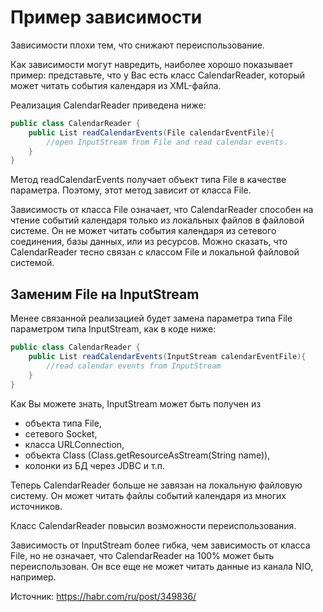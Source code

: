 Пример зависимости
==================

Зависимости плохи тем, что снижают переиспользование.

Как зависимости могут навредить, наиболее хорошо показывает пример: представьте, 
что у Вас есть класс CalendarReader, который может читать события календаря из XML-файла. 

Реализация CalendarReader приведена ниже:

```csharp
public class CalendarReader {
    public List readCalendarEvents(File calendarEventFile){
        //open InputStream from File and read calendar events.
    }
}
```

Метод readCalendarEvents получает объект типа File в качестве параметра. 
Поэтому, этот метод зависит от класса File. 

Зависимость от класса File означает, что CalendarReader способен на чтение событий календаря 
только из локальных файлов в файловой системе. 
Он не может читать события календаря из сетевого соединения, базы данных, или из ресурсов. 
Можно сказать, что CalendarReader тесно связан c классом File и локальной файловой системой.

Заменим File на InputStream
---------------------------

Менее связанной реализацией будет замена параметра типа File параметром типа InputStream, 
как в коде ниже:

```csharp
public class CalendarReader {
    public List readCalendarEvents(InputStream calendarEventFile){
        //read calendar events from InputStream
    }
}
```

Как Вы можете знать, InputStream может быть получен из
- объекта типа File, 
- сетевого Socket, 
- класса URLConnection, 
- объекта Class (Class.getResourceAsStream(String name)), 
- колонки из БД через JDBC и т.п. 

Теперь CalendarReader больше не завязан на локальную файловую систему. 
Он может читать файлы событий календаря из многих источников.

Класс CalendarReader повысил возможности переиспользования.

Зависимость от InputStream более гибка, чем зависимость от класса File, 
но не означает, что CalendarReader на 100% может быть переиспользован. 
Он все еще не может читать данные из канала NIO, например.


Источник:
https://habr.com/ru/post/349836/